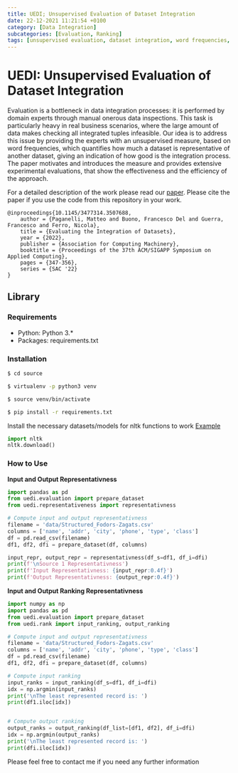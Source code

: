 ```yaml
---
title: UEDI; Unsupervised Evaluation of Dataset Integration
date: 22-12-2021 11:21:54 +0100
category: [Data Integration]
subcategories: [Evaluation, Ranking]
tags: [unsupervised evaluation, dataset integration, word frequencies, integration process, experimental evaluations, code, library, python, installation, input representativeness, output representativeness, input ranking, output ranking]
---
```


# UEDI: Unsupervised Evaluation of Dataset Integration

Evaluation is a bottleneck in data integration processes: it is performed by domain experts through manual onerous 
data inspections. This task is particularly heavy in real business scenarios, where the large amount of data makes 
checking all integrated tuples infeasible. Our idea is to address this issue by providing the experts with an 
unsupervised measure, based on word frequencies, which quantifies how much a dataset is representative of another 
dataset, giving an indication of how good is the integration process. The paper motivates and introduces the measure 
and provides extensive experimental evaluations, that show the effectiveness and the efficiency of the approach.


For a detailed description of the work please read our [paper](https://dl.acm.org/doi/abs/10.1145/3477314.3507688). 
Please cite the paper if you use the code from this repository in your work.

```
@inproceedings{10.1145/3477314.3507688,
    author = {Paganelli, Matteo and Buono, Francesco Del and Guerra, Francesco and Ferro, Nicola},
    title = {Evaluating the Integration of Datasets},
    year = {2022},
    publisher = {Association for Computing Machinery},
    booktitle = {Proceedings of the 37th ACM/SIGAPP Symposium on Applied Computing},
    pages = {347-356},
    series = {SAC '22}
}
```


## Library

### Requirements

- Python: Python 3.*
- Packages: requirements.txt

### Installation

```bash
$ cd source

$ virtualenv -p python3 venv

$ source venv/bin/activate

$ pip install -r requirements.txt
```


Install the necessary datasets/models for nltk functions to work [Example](https://www.nltk.org/install.html#installing-nltk-data)
```python
import nltk
nltk.download()
```

### How to Use

**Input and Output Representativness**

```python
import pandas as pd
from uedi.evaluation import prepare_dataset
from uedi.representativeness import representativness

# Compute input and output representativness
filename = 'data/Structured_Fodors-Zagats.csv'
columns = ['name', 'addr', 'city', 'phone', 'type', 'class']
df = pd.read_csv(filename)
df1, df2, dfi = prepare_dataset(df, columns)

input_repr, output_repr = representativness(df_s=df1, df_i=dfi)
print(f'\nSource 1 Representativness')
print(f'Input Representativness: {input_repr:0.4f}')
print(f'Output Representativness: {output_repr:0.4f}')
```

**Input and Output Ranking Representativness**
```python
import numpy as np
import pandas as pd
from uedi.evaluation import prepare_dataset
from uedi.rank import input_ranking, output_ranking

# Compute input and output representativness
filename = 'data/Structured_Fodors-Zagats.csv'
columns = ['name', 'addr', 'city', 'phone', 'type', 'class']
df = pd.read_csv(filename)
df1, df2, dfi = prepare_dataset(df, columns)

# Compute input ranking
input_ranks = input_ranking(df_s=df1, df_i=dfi)
idx = np.argmin(input_ranks)
print('\nThe least represented record is: ')
print(df1.iloc[idx])


# Compute output ranking
output_ranks = output_ranking(df_list=[df1, df2], df_i=dfi)
idx = np.argmin(output_ranks)
print('\nThe least represented record is: ')
print(dfi.iloc[idx])
```

Please feel free to contact me if you need any further information

